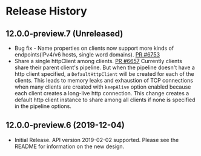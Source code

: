 # Release History

## 12.0.0-preview.7 (Unreleased)

- Bug fix - Name properties on clients now support more kinds of endpoints(IPv4/v6 hosts, single word domains). [PR #6753](https://github.com/Azure/azure-sdk-for-js/pull/6753)
- Share a single httpClient among clients. [PR #6657](https://github.com/Azure/azure-sdk-for-js/pull/6657)
  Currently clients share their parent client's pipeline. But when the pipeline doesn't have a http client specified, a `DefaultHttpClient` will be created for each of the clients. This leads to memory leaks and exhaustion of TCP connections when many clients are created with `keepAlive` option enabled because each client creates a long-live http connection. This change creates a default http client instance to share among all clients if none is specified in the pipeline options.

## 12.0.0-preview.6 (2019-12-04)

- Initial Release. API version 2019-02-02 supported. Please see the README for information on the new design.
